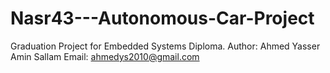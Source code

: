 # Nasr43---Autonomous-Car-Project
Graduation Project for Embedded Systems Diploma. Author: Ahmed Yasser Amin Sallam Email: ahmedys2010@gmail.com
